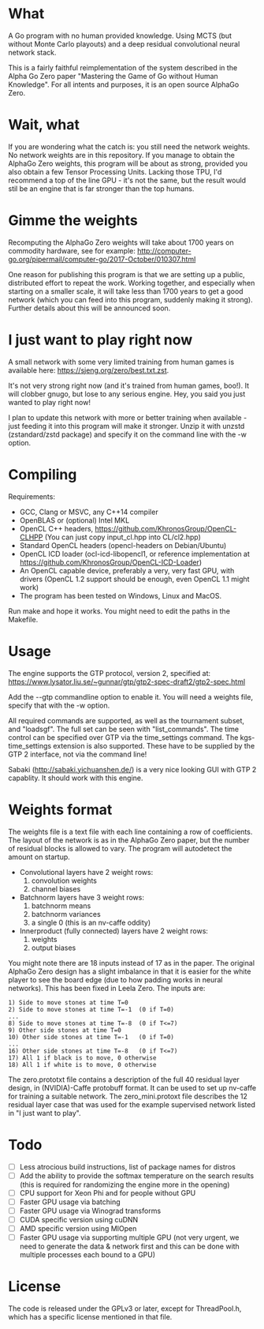 # What

A Go program with no human provided knowledge. Using MCTS (but without
Monte Carlo playouts) and a deep residual convolutional neural network stack.

This is a fairly faithful reimplementation of the system described
in the Alpha Go Zero paper "Mastering the Game of Go without Human Knowledge".
For all intents and purposes, it is an open source AlphaGo Zero.

# Wait, what

If you are wondering what the catch is: you still need the network weights.
No network weights are in this repository. If you manage to obtain the
AlphaGo Zero weights, this program will be about as strong, provided you
also obtain a few Tensor Processing Units. Lacking those TPU, I'd recommend
a top of the line GPU - it's not the same, but the result would stil be an
engine that is far stronger than the top humans.

# Gimme the weights

Recomputing the AlphaGo Zero weights will take about 1700 years on commodity
hardware, see for example: http://computer-go.org/pipermail/computer-go/2017-October/010307.html

One reason for publishing this program is that we are setting up a public,
distributed effort to repeat the work. Working together, and especially
when starting on a smaller scale, it will take less than 1700 years to get
a good network (which you can feed into this program, suddenly making it strong).
Further details about this will be announced soon.

# I just want to play right now

A small network with some very limited training from human games is available here: https://sjeng.org/zero/best.txt.zst.

It's not very strong right now (and it's trained from human games, boo!).
It will clobber gnugo, but lose to any serious engine. Hey, you said you just
wanted to play right now!

I plan to update this network with more or better training when available - just
feeding it into this program will make it stronger. Unzip it with unzstd
(zstandard/zstd package) and specify it on the command line with the -w option.

# Compiling

Requirements:

* GCC, Clang or MSVC, any C++14 compiler
* OpenBLAS or (optional) Intel MKL
* OpenCL C++ headers, https://github.com/KhronosGroup/OpenCL-CLHPP
(You can just copy input_cl.hpp into CL/cl2.hpp)
* Standard OpenCL headers (opencl-headers on Debian/Ubuntu)
* OpenCL ICD loader (ocl-icd-libopencl1, or reference implementation at https://github.com/KhronosGroup/OpenCL-ICD-Loader)
* An OpenCL capable device, preferably a very, very fast GPU, with drivers
(OpenCL 1.2 support should be enough, even OpenCL 1.1 might work)
* The program has been tested on Windows, Linux and MacOS.

Run make and hope it works. You might need to edit the paths in the Makefile.

# Usage

The engine supports the GTP protocol, version 2, specified at: https://www.lysator.liu.se/~gunnar/gtp/gtp2-spec-draft2/gtp2-spec.html

Add the --gtp commandline option to enable it. You will need a weights file,
specify that with the -w option.

All required commands are supported, as well as the tournament subset, and
"loadsgf". The full set can be seen with "list_commands". The time control
can be specified over GTP via the time\_settings command. The kgs-time\_settings
extension is also supported. These have to be supplied by the GTP 2 interface,
not via the command line!

Sabaki (http://sabaki.yichuanshen.de/) is a very nice looking GUI with GTP 2
capablity. It should work with this engine.

# Weights format

The weights file is a text file with each line containing a row of coefficients.
The layout of the network is as in the AlphaGo Zero paper, but the number of
residual blocks is allowed to vary. The program will autodetect the amount on
startup.

* Convolutional layers have 2 weight rows:
    1) convolution weights
    2) channel biases
* Batchnorm layers have 3 weight rows:
    1) batchnorm means
    2) batchnorm variances
    3) a single 0 (this is an nv-caffe oddity)
* Innerproduct (fully connected) layers have 2 weight rows:
    1) weights
    2) output biases

You might note there are 18 inputs instead of 17 as in the paper. The original
AlphaGo Zero design has a slight imbalance in that it is easier for the white
player to see the board edge (due to how padding works in neural networks).
This has been fixed in Leela Zero. The inputs are:

```
1) Side to move stones at time T=0
2) Side to move stones at time T=-1  (0 if T=0)
...
8) Side to move stones at time T=-8  (0 if T<=7)
9) Other side stones at time T=0
10) Other side stones at time T=-1   (0 if T=0)
...
16) Other side stones at time T=-8   (0 if T<=7)
17) All 1 if black is to move, 0 otherwise
18) All 1 if white is to move, 0 otherwise
```

The zero.prototxt file contains a description of the full 40 residual layer design,
in (NVIDIA)-Caffe protobuff format. It can be used to set up nv-caffe for training
a suitable network. The zero\_mini.protoxt file describes the 12 residual layer
case that was used for the example supervised network listed in "I just want to
play".

# Todo

- [ ] Less atrocious build instructions, list of package names for distros
- [ ] Add the ability to provide the softmax temperature on the search results
(this is required for randomizing the engine more in the opening)
- [ ] CPU support for Xeon Phi and for people without GPU
- [ ] Faster GPU usage via batching
- [ ] Faster GPU usage via Winograd transforms
- [ ] CUDA specific version using cuDNN
- [ ] AMD specific version using MIOpen
- [ ] Faster GPU usage via supporting multiple GPU
(not very urgent, we need to generate the data & network first and this can be
done with multiple processes each bound to a GPU)

# License

The code is released under the GPLv3 or later, except for ThreadPool.h, which
has a specific license mentioned in that file.

